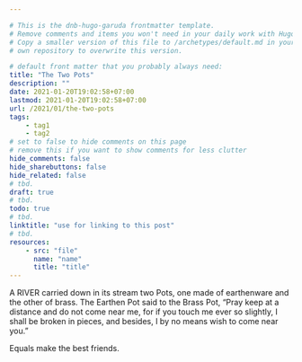 ```yaml
---

# This is the dnb-hugo-garuda frontmatter template. 
# Remove comments and items you won't need in your daily work with Hugo.
# Copy a smaller version of this file to /archetypes/default.md in your
# own repository to overwrite this version.

# default front matter that you probably always need:
title: "The Two Pots"
description: ""
date: 2021-01-20T19:02:58+07:00
lastmod: 2021-01-20T19:02:58+07:00
url: /2021/01/the-two-pots
tags:
    - tag1
    - tag2
# set to false to hide comments on this page
# remove this if you want to show comments for less clutter
hide_comments: false
hide_sharebuttons: false
hide_related: false
# tbd.
draft: true
# tbd.
todo: true
# tbd.
linktitle: "use for linking to this post"
# tbd.
resources:
    - src: "file"
      name: "name"
      title: "title"
---
```

A RIVER carried down in its stream two Pots, one made of earthenware and the other of brass. The Earthen Pot said to the Brass Pot, “Pray keep at a distance and do not come near me, for if you touch me ever so slightly, I shall be broken in pieces, and besides, I by no means wish to come near you.”

Equals make the best friends.

